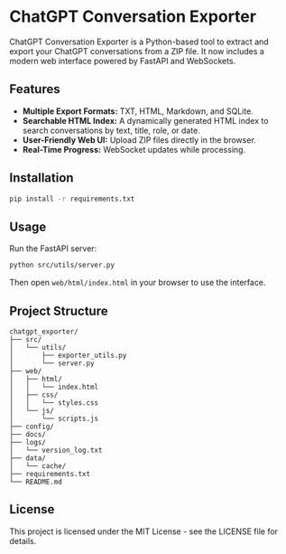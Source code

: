 # ChatGPT Conversation Exporter

ChatGPT Conversation Exporter is a Python-based tool to extract and export your ChatGPT conversations from a ZIP file. It now includes a modern web interface powered by FastAPI and WebSockets.

## Features

- **Multiple Export Formats:** TXT, HTML, Markdown, and SQLite.
- **Searchable HTML Index:** A dynamically generated HTML index to search conversations by text, title, role, or date.
- **User-Friendly Web UI:** Upload ZIP files directly in the browser.
- **Real-Time Progress:** WebSocket updates while processing.

## Installation

```bash
pip install -r requirements.txt
```

## Usage

Run the FastAPI server:

```bash
python src/utils/server.py
```

Then open `web/html/index.html` in your browser to use the interface.

## Project Structure

```
chatgpt_exporter/
├── src/
│   └── utils/
│       ├── exporter_utils.py
│       └── server.py
├── web/
│   ├── html/
│   │   └── index.html
│   ├── css/
│   │   └── styles.css
│   └── js/
│       └── scripts.js
├── config/
├── docs/
├── logs/
│   └── version_log.txt
├── data/
│   └── cache/
├── requirements.txt
└── README.md
```

## License

This project is licensed under the MIT License - see the LICENSE file for details.
